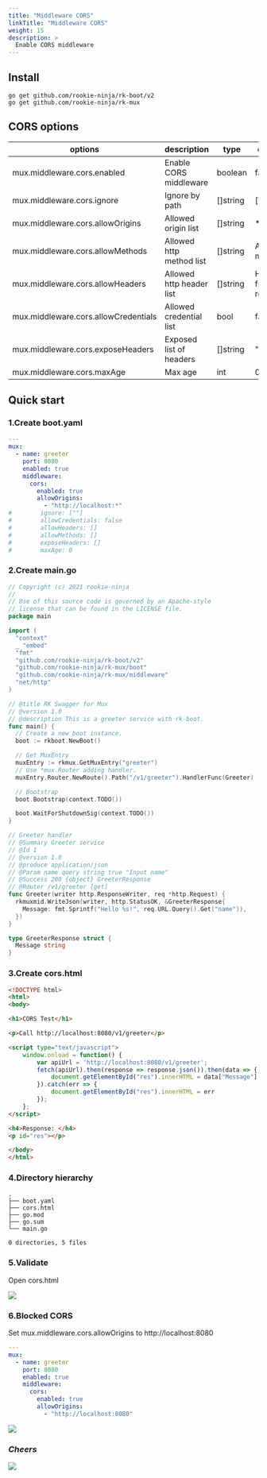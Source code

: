 ```yaml
---
title: "Middleware CORS"
linkTitle: "Middleware CORS"
weight: 15
description: >
  Enable CORS middleware
---
```


## Install
```shell script
go get github.com/rookie-ninja/rk-boot/v2
go get github.com/rookie-ninja/rk-mux
```

## CORS options
| options                              | description              | type     | default              |
|--------------------------------------|--------------------------|----------|----------------------|
| mux.middleware.cors.enabled          | Enable CORS middleware   | boolean  | false                |
| mux.middleware.cors.ignore           | Ignore by path           | []string | []                   |
| mux.middleware.cors.allowOrigins     | Allowed origin list      | []string | *                    |
| mux.middleware.cors.allowMethods     | Allowed http method list | []string | All http methods     |
| mux.middleware.cors.allowHeaders     | Allowed http header list | []string | Headers from request |
| mux.middleware.cors.allowCredentials | Allowed credential list  | bool     | false                |
| mux.middleware.cors.exposeHeaders    | Exposed list of headers  | []string | ""                   |
| mux.middleware.cors.maxAge           | Max age                  | int      | 0                    |

## Quick start
### 1.Create boot.yaml
```yaml
---
mux:
  - name: greeter
    port: 8080
    enabled: true
    middleware:
      cors:
        enabled: true
        allowOrigins:
          - "http://localhost:*"
#        ignore: [""]
#        allowCredentials: false
#        allowHeaders: []
#        allowMethods: []
#        exposeHeaders: []
#        maxAge: 0
```

### 2.Create main.go
```go
// Copyright (c) 2021 rookie-ninja
//
// Use of this source code is governed by an Apache-style
// license that can be found in the LICENSE file.
package main

import (
  "context"
  _ "embed"
  "fmt"
  "github.com/rookie-ninja/rk-boot/v2"
  "github.com/rookie-ninja/rk-mux/boot"
  "github.com/rookie-ninja/rk-mux/middleware"
  "net/http"
)

// @title RK Swagger for Mux
// @version 1.0
// @description This is a greeter service with rk-boot.
func main() {
  // Create a new boot instance.
  boot := rkboot.NewBoot()

  // Get MuxEntry
  muxEntry := rkmux.GetMuxEntry("greeter")
  // Use *mux.Router adding handler.
  muxEntry.Router.NewRoute().Path("/v1/greeter").HandlerFunc(Greeter)

  // Bootstrap
  boot.Bootstrap(context.TODO())

  boot.WaitForShutdownSig(context.TODO())
}

// Greeter handler
// @Summary Greeter service
// @Id 1
// @version 1.0
// @produce application/json
// @Param name query string true "Input name"
// @Success 200 {object} GreeterResponse
// @Router /v1/greeter [get]
func Greeter(writer http.ResponseWriter, req *http.Request) {
  rkmuxmid.WriteJson(writer, http.StatusOK, &GreeterResponse{
    Message: fmt.Sprintf("Hello %s!", req.URL.Query().Get("name")),
  })
}

type GreeterResponse struct {
  Message string
}
```

### 3.Create cors.html
```html
<!DOCTYPE html>
<html>
<body>

<h1>CORS Test</h1>

<p>Call http://localhost:8080/v1/greeter</p>

<script type="text/javascript">
    window.onload = function() {
        var apiUrl = 'http://localhost:8080/v1/greeter';
        fetch(apiUrl).then(response => response.json()).then(data => {
            document.getElementById("res").innerHTML = data["Message"]
        }).catch(err => {
            document.getElementById("res").innerHTML = err
        });
    };
</script>

<h4>Response: </h4>
<p id="res"></p>

</body>
</html>
```

### 4.Directory hierarchy
```shell script
.
├── boot.yaml
├── cors.html
├── go.mod
├── go.sum
└── main.go

0 directories, 5 files
```

### 5.Validate
Open cors.html

![](/rk-boot/user-guide/gin/basic/cors-success.png)

### 6.Blocked CORS
Set mux.middleware.cors.allowOrigins to http://localhost:8080

```yaml
---
mux:
  - name: greeter
    port: 8080
    enabled: true
    middleware:
      cors:
        enabled: true
        allowOrigins:
          - "http://localhost:8080"
```

![](/rk-boot/user-guide/gin/basic/cors-fail.png)

### _**Cheers**_
![](/rk-boot/user-guide/cheers.png)